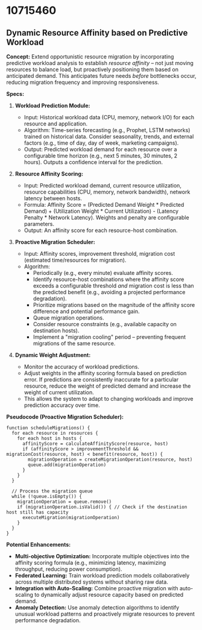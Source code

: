 # 10715460

## Dynamic Resource Affinity based on Predictive Workload

**Concept:** Extend opportunistic resource migration by incorporating predictive workload analysis to establish *resource affinity* – not just moving resources to balance load, but proactively positioning them based on anticipated demand. This anticipates future needs *before* bottlenecks occur, reducing migration frequency and improving responsiveness.

**Specs:**

1.  **Workload Prediction Module:**
    *   Input: Historical workload data (CPU, memory, network I/O) for each resource and application.
    *   Algorithm: Time-series forecasting (e.g., Prophet, LSTM networks) trained on historical data. Consider seasonality, trends, and external factors (e.g., time of day, day of week, marketing campaigns).
    *   Output: Predicted workload demand for each resource over a configurable time horizon (e.g., next 5 minutes, 30 minutes, 2 hours). Outputs a confidence interval for the prediction.

2.  **Resource Affinity Scoring:**
    *   Input: Predicted workload demand, current resource utilization, resource capabilities (CPU, memory, network bandwidth), network latency between hosts.
    *   Formula: Affinity Score =  (Predicted Demand Weight * Predicted Demand) + (Utilization Weight * Current Utilization) - (Latency Penalty * Network Latency).  Weights and penalty are configurable parameters.
    *   Output:  An affinity score for each resource-host combination.

3.  **Proactive Migration Scheduler:**
    *   Input: Affinity scores, improvement threshold, migration cost (estimated time/resources for migration).
    *   Algorithm:
        *   Periodically (e.g., every minute) evaluate affinity scores.
        *   Identify resource-host combinations where the affinity score exceeds a configurable threshold *and* migration cost is less than the predicted benefit (e.g., avoiding a projected performance degradation).
        *   Prioritize migrations based on the magnitude of the affinity score difference and potential performance gain.
        *   Queue migration operations.
        *   Consider resource constraints (e.g., available capacity on destination hosts).
        *   Implement a "migration cooling" period – preventing frequent migrations of the same resource.

4.  **Dynamic Weight Adjustment:**
    *   Monitor the accuracy of workload predictions.
    *   Adjust weights in the affinity scoring formula based on prediction error. If predictions are consistently inaccurate for a particular resource, reduce the weight of predicted demand and increase the weight of current utilization.
    *   This allows the system to adapt to changing workloads and improve prediction accuracy over time.

**Pseudocode (Proactive Migration Scheduler):**

```
function scheduleMigrations() {
  for each resource in resources {
    for each host in hosts {
      affinityScore = calculateAffinityScore(resource, host)
      if (affinityScore > improvementThreshold && migrationCost(resource, host) < benefit(resource, host)) {
        migrationOperation = createMigrationOperation(resource, host)
        queue.add(migrationOperation)
      }
    }
  }

  // Process the migration queue
  while (!queue.isEmpty()) {
    migrationOperation = queue.remove()
    if (migrationOperation.isValid()) { // Check if the destination host still has capacity
      executeMigration(migrationOperation)
    }
  }
}
```

**Potential Enhancements:**

*   **Multi-objective Optimization:** Incorporate multiple objectives into the affinity scoring formula (e.g., minimizing latency, maximizing throughput, reducing power consumption).
*   **Federated Learning:** Train workload prediction models collaboratively across multiple distributed systems without sharing raw data.
*   **Integration with Auto-Scaling:** Combine proactive migration with auto-scaling to dynamically adjust resource capacity based on predicted demand.
*   **Anomaly Detection:** Use anomaly detection algorithms to identify unusual workload patterns and proactively migrate resources to prevent performance degradation.